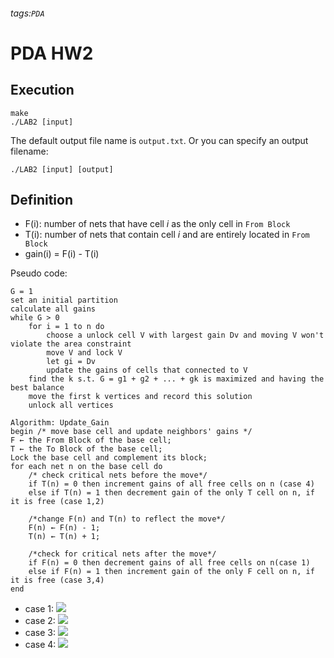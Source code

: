 ###### tags:`PDA`
# PDA HW2
## Execution
```shell
make
./LAB2 [input]
```
The default output file name is `output.txt`. Or you can specify an output filename:
```shell
./LAB2 [input] [output]
```

## Definition
* F(i): number of nets that have cell *i* as the only cell in `From Block`
* T(i): number of nets that contain cell *i* and are entirely located in `From Block`
* gain(i) = F(i) - T(i)

Pseudo code:
```c=
G = 1
set an initial partition
calculate all gains
while G > 0
    for i = 1 to n do
        choose a unlock cell V with largest gain Dv and moving V won't violate the area constraint
        move V and lock V
        let gi = Dv
        update the gains of cells that connected to V
    find the k s.t. G = g1 + g2 + ... + gk is maximized and having the best balance
    move the first k vertices and record this solution
    unlock all vertices
```

```c=
Algorithm: Update_Gain
begin /* move base cell and update neighbors' gains */
F ← the From Block of the base cell;
T ← the To Block of the base cell;
Lock the base cell and complement its block;
for each net n on the base cell do
    /* check critical nets before the move*/
    if T(n) = 0 then increment gains of all free cells on n (case 4)
    else if T(n) = 1 then decrement gain of the only T cell on n, if it is free (case 1,2)

    /*change F(n) and T(n) to reflect the move*/
    F(n) ← F(n) - 1;
    T(n) ← T(n) + 1;

    /*check for critical nets after the move*/
    if F(n) = 0 then decrement gains of all free cells on n(case 1)
    else if F(n) = 1 then increment gain of the only F cell on n, if it is free (case 3,4)
end
```
* case 1:
    ![](https://i.imgur.com/Q1zTS78.png)
* case 2:
    ![](https://i.imgur.com/jhePqOf.png)
* case 3:
    ![](https://i.imgur.com/xoKBU2w.png)
* case 4:
    ![](https://i.imgur.com/GeebQJN.png)